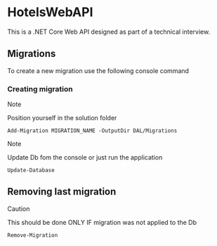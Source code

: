 # HotelsWebAPI

This is a .NET Core Web API designed as part of a technical interview.

## Migrations

To create a new migration use the following console command

### Creating migration

> [!NOTE]
> Position yourself in the solution folder

```console
Add-Migration MIGRATION_NAME -OutputDir DAL/Migrations
```

> [!NOTE]
> Update Db fom the console or just run the application

```console
Update-Database
```

## Removing last migration

> [!CAUTION]
> This should be done ONLY IF migration was not applied to the Db

```console
Remove-Migration
```
